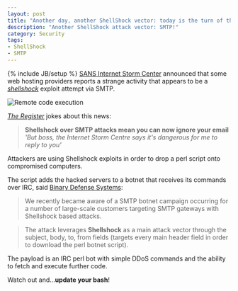 ```yaml
---
layout: post
title: "Another day, another ShellShock vector: today is the turn of the SMTP"
description: "Another ShellShock attack vector: SMTP!"
category: Security
tags: 
- ShellShock
- SMTP
---
```

{% include JB/setup %}
[SANS Internet Storm Center](https://isc.sans.edu/diary/Shellshock+via+SMTP/18879) announced that some web hosting providers reports a strange activity  that appears to be a [*shellshock*](http://www.andreafortuna.org/tags.html#ShellShock-ref) exploit attempt via SMTP.

![Remote code execution](http://cdn.zdnet.be/thumb/600-600/i/2014/44/shutterstock_222964006.jpg)

<!-- more -->

[*The Register*](http://www.theregister.co.uk/2014/10/28/shellshocked_via_email_smtp_attacks_on_the_rise/) jokes about this news:
>**Shellshock over SMTP attacks mean you can now ignore your email**
>*'But boss, the Internet Storm Centre says it's dangerous for me to reply to you'*

Attackers are using Shellshock exploits in order to drop a perl script onto compromised computers. 

The script adds the hacked servers to a botnet that receives its commands over IRC, said [Binary Defense Systems](https://www.binarydefense.com/bds/active-shellshock-smtp-botnet-campaign/): 

>We recently became aware of a SMTP botnet campaign occurring for a number of large-scale customers targeting SMTP gateways with Shellshock based attacks. 

>The attack leverages **Shellshock** as a main attack vector through the subject, body, to, from fields (targets every main header field in order to download the perl botnet script).

The payload is an IRC perl bot with simple DDoS commands and the ability to fetch and execute further code.

Watch out and...**update your bash**!
